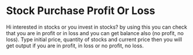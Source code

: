 # Stock Purchase Profit Or Loss #
Hi interested in stocks or you invest in stocks? by using this you can check that you are in profit or in loss and you can get balance also (no profit, no loss). Type initial price, quantity of stocks and current price then you will get output if you are in profit, in loss or no profit, no loss.
